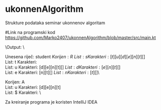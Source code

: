 # ukonnenAlgorithm
Strukture podataka seminar ukonnenov algoritam

#Link na programski kod https://github.com/Marko2407/ukonnenAlgorithm/blob/master/src/main.kt


\Output: \

Unesena riječ: student$\
Korijen: R\
List: s Karakteri: [t][u][d][e][n][t][$]\
List: t Karakteri: \
List: u Karakteri: [d][e][n][t][$]\
List: d Karakteri: [e][n][t][$]\
List: e Karakteri: [n][t][$]\
List: n Karakteri: [t][$]\

Korijen: A\
List: u Karakteri: [d][e][n][t]\
List: $ Karakteri: \



Za kreiranje programa je koristen IntelliJ IDEA
